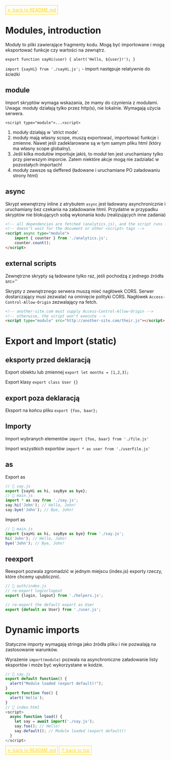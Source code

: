 <a href='../README.md' style='border: 1px solid gold; padding: 5px; color: gold'>← back to README.md</a>

# Modules, introduction

Moduły to pliki zawierające fragmenty kodu. Mogą być importowane i mogą eksportować funkcje czy wartości na zewnątrz.

`export function sayHi(user) { alert('Hello, ${user}!'); }`

`import {sayHi} from './sayHi.js';` - import następuje relatywnie do ścieżki

## module

Import skryptów wymaga wskazania, że mamy do czynienia z modułami. Uwaga: moduły działają tylko przez http(s), nie lokalnie. Wymagają użycia serwera.

`<script type="module">...<script>`

1. moduły działają w 'strict mode'.
2. moduły mają własny scope, muszą exportować, importować funkcje i zmienne. Nawet jeśli zadeklarowane są w tym samym pliku html (który ma własny scope globalny).
3. Jeśli kilka modułów importuje jakiś, to moduł ten jest uruchamiany tylko przy pierwszym imporcie. Zatem niektóre akcje mogą nie zadziałać w pozostałych importach!
4. moduły zawsze są deffered (ładowane i uruchamiane PO załadowaniu strony html)

## async

Skrypt wewnętrzny inline z atrybutem `async` jest ładowany asynchronicznie i uruchamiany bez czekania na załadowanie html. Przydatne w przypadku skryptów nie blokujących sobą wykonania kodu (realizujących inne zadania)

```html
<!-- all dependencies are fetched (analytics.js), and the script runs -->
<!-- doesn't wait for the document or other <script> tags -->
<script async type="module">
    import { counter } from './analytics.js';
    counter.count();
</script>
```

## external scripts

Zewnętrzne skrypty są ładowane tylko raz, jeśli pochodzą z jednego źródła src=''

Skrypty z zewnętrznego serwera muszą mieć nagłówek CORS. Serwer dostarczający musi zezwalać na ominięcie polityki CORS. Nagłówek `Access-Control-Allow-Origin` zezwalający na fetch.

```html
<!-- another-site.com must supply Access-Control-Allow-Origin -->
<!-- otherwise, the script won't execute -->
<script type="module" src="http://another-site.com/their.js"></script>
```

# Export and Import (static)

## eksporty przed deklaracją

Export obiektu lub zmiennej
`export let months = [1,2,3];`

Export klasy
`export class User {}`

## export poza deklaracją

Eksport na końcu pliku
`export {foo, baar};`

## Importy

Import wybranych elementów
`import {foo, baar} from './file.js'`

Import wszystkich exportów
`import * as user from './userFile.js'`

## as

Export as

```js
// 📁 say.js
export {sayHi as hi, sayBye as bye};
// 📁 main.js
import * as say from './say.js';
say.hi('John'); // Hello, John!
say.bye('John'); // Bye, John!
```

Import as
```js
// 📁 main.js
import {sayHi as hi, sayBye as bye} from './say.js';
hi('John'); // Hello, John!
bye('John'); // Bye, John!
```

## reexport

Reexport pozwala zgromadzić w jednym miejscu (index.js) exporty rzeczy, które chcemy upublicznić.

```js
// 📁 auth/index.js
// re-export login/logout
export {login, logout} from './helpers.js';

// re-export the default export as User
export {default as User} from './user.js';
```

# Dynamic imports

Statyczne importy wymagają stringa jako źródła pliku i nie pozwalają na zastosowanie warunków.

Wyrażenie `import(module)` pozwala na asynchroniczne załadowanie listy eksportów i może być wykorzystane w kodzie.

```js
// 📁 say.js
export default function() {
  alert("Module loaded (export default)!");
}
export function foo() {
  alert(`Hello`);
}
// 📁 index.html
<script>
  async function load() {
    let say = await import('./say.js');
    say.foo(); // Hello!
    say.default(); // Module loaded (export default)!
  }
</script>
```


<a href='../README.md' style='border: 1px solid gold; padding: 5px; color: gold'>← back to README.md</a>
<a href='#top' style='border: 1px solid gold; padding: 5px; color: gold'>↑ back to top</a>
